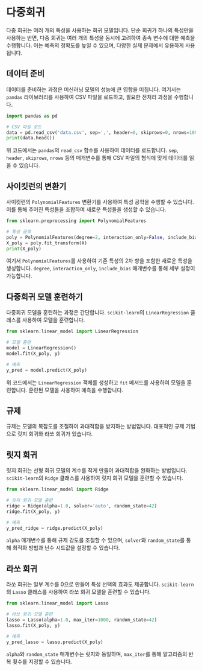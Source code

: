 # 다중회귀

다중 회귀는 여러 개의 특성을 사용하는 회귀 모델입니다. 단순 회귀가 하나의 특성만을 사용하는 반면, 다중 회귀는 여러 개의 특성을 동시에 고려하여 종속 변수에 대한 예측을 수행합니다. 이는 예측의 정확도를 높일 수 있으며, 다양한 실제 문제에서 유용하게 사용됩니다.

## 데이터 준비

데이터를 준비하는 과정은 머신러닝 모델의 성능에 큰 영향을 미칩니다. 여기서는 `pandas` 라이브러리를 사용하여 CSV 파일을 로드하고, 필요한 전처리 과정을 수행합니다.

```python
import pandas as pd

# CSV 파일 로드
data = pd.read_csv('data.csv', sep=',', header=0, skiprows=0, nrows=100)
print(data.head())
```

위 코드에서는 `pandas`의 `read_csv` 함수를 사용하여 데이터를 로드합니다. `sep`, `header`, `skiprows`, `nrows` 등의 매개변수를 통해 CSV 파일의 형식에 맞게 데이터를 읽을 수 있습니다.

## 사이킷런의 변환기

사이킷런의 `PolynomialFeatures` 변환기를 사용하여 특성 공학을 수행할 수 있습니다. 이를 통해 주어진 특성들을 조합하여 새로운 특성들을 생성할 수 있습니다.

```python
from sklearn.preprocessing import PolynomialFeatures

# 특성 공학
poly = PolynomialFeatures(degree=2, interaction_only=False, include_bias=True)
X_poly = poly.fit_transform(X)
print(X_poly)
```

여기서 `PolynomialFeatures`를 사용하여 기존 특성의 2차 항을 포함한 새로운 특성을 생성합니다. `degree`, `interaction_only`, `include_bias` 매개변수를 통해 세부 설정이 가능합니다.

## 다중회귀 모델 훈련하기

다중회귀 모델을 훈련하는 과정은 간단합니다. `scikit-learn`의 `LinearRegression` 클래스를 사용하여 모델을 훈련합니다.

```python
from sklearn.linear_model import LinearRegression

# 모델 훈련
model = LinearRegression()
model.fit(X_poly, y)

# 예측
y_pred = model.predict(X_poly)
```

위 코드에서는 `LinearRegression` 객체를 생성하고 `fit` 메서드를 사용하여 모델을 훈련합니다. 훈련된 모델을 사용하여 예측을 수행합니다.

## 규제

규제는 모델의 복잡도를 조절하여 과대적합을 방지하는 방법입니다. 대표적인 규제 기법으로 릿지 회귀와 라쏘 회귀가 있습니다.

## 릿지 회귀

릿지 회귀는 선형 회귀 모델의 계수를 작게 만들어 과대적합을 완화하는 방법입니다. `scikit-learn`의 `Ridge` 클래스를 사용하여 릿지 회귀 모델을 훈련할 수 있습니다.

```python
from sklearn.linear_model import Ridge

# 릿지 회귀 모델 훈련
ridge = Ridge(alpha=1.0, solver='auto', random_state=42)
ridge.fit(X_poly, y)

# 예측
y_pred_ridge = ridge.predict(X_poly)
```

`alpha` 매개변수를 통해 규제 강도를 조절할 수 있으며, `solver`와 `random_state`를 통해 최적화 방법과 난수 시드값을 설정할 수 있습니다.

## 라쏘 회귀

라쏘 회귀는 일부 계수를 0으로 만들어 특성 선택의 효과도 제공합니다. `scikit-learn`의 `Lasso` 클래스를 사용하여 라쏘 회귀 모델을 훈련할 수 있습니다.

```python
from sklearn.linear_model import Lasso

# 라쏘 회귀 모델 훈련
lasso = Lasso(alpha=1.0, max_iter=1000, random_state=42)
lasso.fit(X_poly, y)

# 예측
y_pred_lasso = lasso.predict(X_poly)
```

`alpha`와 `random_state` 매개변수는 릿지와 동일하며, `max_iter`를 통해 알고리즘의 반복 횟수를 지정할 수 있습니다.
